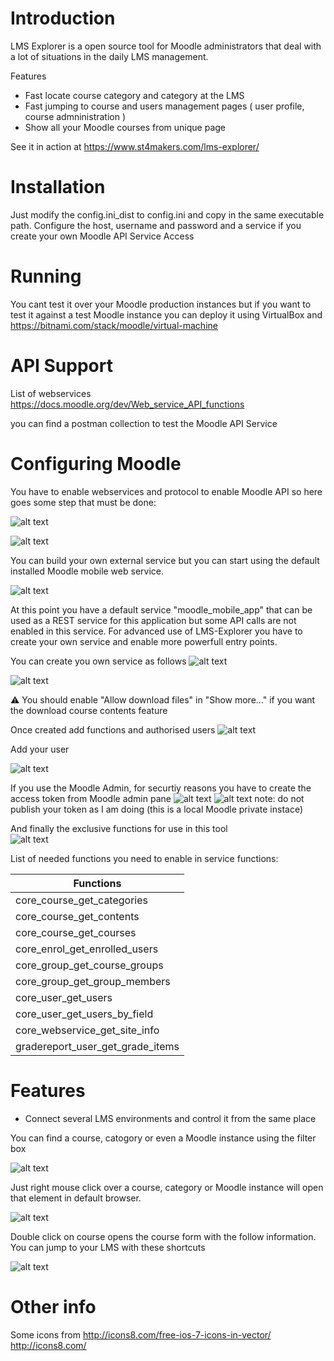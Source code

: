# Introduction

LMS Explorer is a open source tool for Moodle administrators that deal with a lot of situations in the daily LMS management.

Features

- Fast locate course category and category at the LMS
- Fast jumping to course and users management pages ( user profile, course admninistration )
- Show all your Moodle courses from unique page

See it in action at https://www.st4makers.com/lms-explorer/

# Installation

Just modify the config.ini_dist to config.ini and copy in the same executable path. Configure the host, username and password and a service if you create your own Moodle API Service Access

# Running

You cant test it over your Moodle production instances but if you want to test it against a test Moodle instance you can deploy it using VirtualBox and https://bitnami.com/stack/moodle/virtual-machine

# API Support

List of webservices https://docs.moodle.org/dev/Web_service_API_functions

you can find a postman collection to test the Moodle API Service

# Configuring Moodle

You have to enable webservices and protocol to enable Moodle API so here goes some step that must be done:

![alt text](https://raw.githubusercontent.com/ildemartinez/LMS-Explorer/main/docs/screenshots/enable_webservices.jpg)

![alt text](https://raw.githubusercontent.com/ildemartinez/LMS-Explorer/main/docs/screenshots/enable_protocols.jpg)

You can build your own external service but you can start using the default installed Moodle mobile web service.

![alt text](https://raw.githubusercontent.com/ildemartinez/LMS-Explorer/main/docs/screenshots/enable_moodle_mobile_app.jpg)

At this point you have a default service "moodle_mobile_app" that can be used as a REST service for this application but some API calls are not enabled in this service. For advanced use of LMS-Explorer you have to create your own service and enable more powerfull entry points.

You can create you own service as follows
![alt text](https://raw.githubusercontent.com/ildemartinez/LMS-Explorer/main/docs/screenshots/add_new_external_service.JPG)

![alt text](https://raw.githubusercontent.com/ildemartinez/LMS-Explorer/main/docs/screenshots/create_external-service.JPG)

:warning: You should enable "Allow download files" in "Show more..." if you want the download course contents feature

Once created add functions and authorised users
![alt text](https://raw.githubusercontent.com/ildemartinez/LMS-Explorer/main/docs/screenshots/configure-external-service.JPG)

Add your user

![alt text](https://raw.githubusercontent.com/ildemartinez/LMS-Explorer/main/docs/screenshots/add_user.JPG)

If you use the Moodle Admin, for securtiy reasons you have to create the access token from Moodle admin pane
![alt text](https://raw.githubusercontent.com/ildemartinez/LMS-Explorer/main/docs/screenshots/create_admin_token.JPG)
![alt text](https://raw.githubusercontent.com/ildemartinez/LMS-Explorer/main/docs/screenshots/admin_token_created.JPG)
note: do not publish your token as I am doing (this is a local Moodle private instace)

And finally the exclusive functions for use in this tool<br />
![alt text](https://raw.githubusercontent.com/ildemartinez/LMS-Explorer/main/docs/screenshots/add_functions_to_service.JPG)

List of needed functions you need to enable in service functions:

| Functions                           | 
| ---------------------------------- | 
| core_course_get_categories |
| core_course_get_contents |
| core_course_get_courses |
| core_enrol_get_enrolled_users |
| core_group_get_course_groups |
| core_group_get_group_members |
| core_user_get_users |
| core_user_get_users_by_field |
| core_webservice_get_site_info |
| gradereport_user_get_grade_items  |

# Features

* Connect several LMS environments and control it from the same place

You can find a course, catogory or even a Moodle instance using the filter box

![alt text](https://raw.githubusercontent.com/ildemartinez/LMS-Explorer/main/docs/screenshots/find-course-category-moodle.jpg)

Just right mouse click over a course, category or Moodle instance will open that element in default browser.

![alt text](https://raw.githubusercontent.com/ildemartinez/LMS-Explorer/main/docs/screenshots/locate_course_in_moodle.jpg)

Double click on course opens the course form with the follow information. You can jump to your LMS with these shortcuts

![alt text](https://raw.githubusercontent.com/ildemartinez/LMS-Explorer/main/docs/screenshots/course_form.jpg)

# Other info

Some icons from http://icons8.com/free-ios-7-icons-in-vector/ http://icons8.com/
